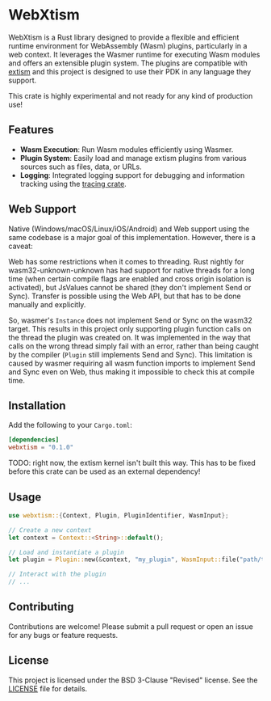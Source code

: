# WebXtism

WebXtism is a Rust library designed to provide a flexible and efficient runtime environment for WebAssembly (Wasm) plugins, particularly in a web context. It leverages the Wasmer runtime for executing Wasm modules and offers an extensible plugin system. The plugins are compatible with [extism](https://extism.org/) and this project is designed to use their PDK in any language they support.

This crate is highly experimental and not ready for any kind of production use!

## Features

- **Wasm Execution**: Run Wasm modules efficiently using Wasmer.
- **Plugin System**: Easily load and manage extism plugins from various sources such as files, data, or URLs.
- **Logging**: Integrated logging support for debugging and information tracking using the [tracing crate](https://github.com/tokio-rs/tracing).

## Web Support

Native (Windows/macOS/Linux/iOS/Android) and Web support using the same codebase is a major goal of this implementation. However, there is a caveat:

Web has some restrictions when it comes to threading. Rust nightly for wasm32-unknown-unknown has had support for native threads for a long time (when certain compile flags are enabled and cross origin isolation is activated), but JsValues cannot be shared (they don't implement Send or Sync). Transfer is possible using the Web API, but that has to be done manually and explicitly.

So, wasmer's `Instance` does not implement Send or Sync on the wasm32 target. This results in this project only supporting plugin function calls on the thread the plugin was created on. It was implemented in the way that calls on the wrong thread simply fail with an error, rather than being caught by the compiler (`Plugin` still implements Send and Sync). This limitation is caused by wasmer requiring all wasm function imports to implement Send and Sync even on Web, thus making it impossible to check this at compile time.

## Installation

Add the following to your `Cargo.toml`:

```toml
[dependencies]
webxtism = "0.1.0"
```

TODO: right now, the extism kernel isn't built this way. This has to be fixed before this crate can be used as an external dependency!

## Usage

```rust
use webxtism::{Context, Plugin, PluginIdentifier, WasmInput};

// Create a new context
let context = Context::<String>::default();

// Load and instantiate a plugin
let plugin = Plugin::new(&context, "my_plugin", WasmInput::file("path/to/wasm_file.wasm"), &[]).await.unwrap();

// Interact with the plugin
// ...
```

## Contributing

Contributions are welcome! Please submit a pull request or open an issue for any bugs or feature requests.

## License

This project is licensed under the BSD 3-Clause "Revised" license. See the [LICENSE](LICENSE) file for details.
